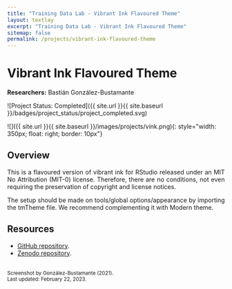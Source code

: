 ```yaml
---
title: "Training Data Lab - Vibrant Ink Flavoured Theme"
layout: textlay
excerpt: "Training Data Lab - Vibrant Ink Flavoured Theme"
sitemap: false
permalink: /projects/vibrant-ink-flavoured-theme
---
```


# Vibrant Ink Flavoured Theme

**Researchers:** Bastián González-Bustamante

![Project Status: Completed]({{ site.url }}{{ site.baseurl }}/badges/project_status/project_completed.svg)

![]({{ site.url }}{{ site.baseurl }}/images/projects/vink.png){: style="width: 350px; float: right; border: 10px"}

## Overview

<p align="justify">This is a flavoured version of vibrant ink for RStudio released under an MIT No Attribution (MIT-0) license. Therefore, there are no conditions, not even requiring the preservation of copyright and license notices.</p>

<p align="justify">The setup should be made on tools/global options/appearance by importing the tmTheme file. We recommend complementing it with Modern theme.</p>

## Resources

- <a href="https://github.com/bgonzalezbustamante/v-ink-flavoured" target="_blank">GitHub repository</a>.
- <a href="https://doi.org/10.5281/zenodo.5703436" target="_blank">Zenodo repository</a>.

<br />
<small>Screenshot by González-Bustamante (2021).</small><br />
<small>Last updated: February 22, 2023.</small>
